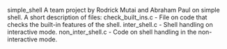simple_shell
A team project by Rodrick Mutai and Abraham Paul on simple shell.
A short description of files:
check_built_ins.c - File on code that checks the built-in features of the shell.
inter_shell.c - Shell handling on interactive mode.
non_inter_shell.c - Code on shell handling in the non-interactive mode.

